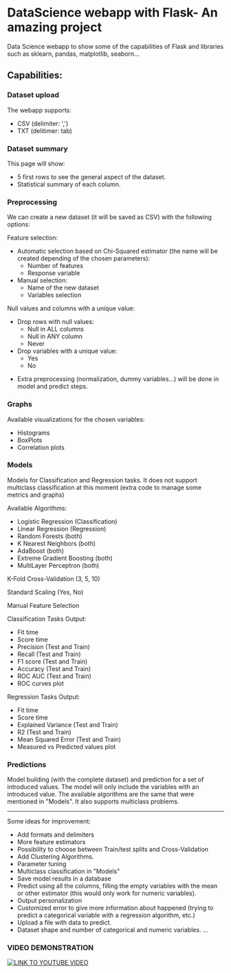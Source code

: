# DataScience webapp with Flask- An amazing project
Data Science webapp to show some of the capabilities of Flask and libraries such as sklearn, pandas, matplotlib, seaborn...

## Capabilities:

### Dataset upload
The webapp supports:
- CSV (delimiter: ',')
- TXT (delitimer: tab)

### Dataset summary
This page will show:
- 5 first rows to see the general aspect of the dataset.
- Statistical summary of each column.

### Preprocessing
We can create a new dataset (it will be saved as CSV) with the following options:

Feature selection:
- Automatic selection based on Chi-Squared estimator (the name will be created depending of the chosen parameters):
  - Number of features
  - Response variable
- Manual selection:
  - Name of the new dataset
  - Variables selection

Null values and columns with a unique value:
- Drop rows with null values:
  - Null in ALL columns
  - Null in ANY column
  - Never
- Drop variables with a unique value:
  - Yes
  - No
  
* Extra preprocessing (normalization, dummy variables...) will be done in model and predict steps.

### Graphs
Available visualizations for the chosen variables:

- Histograms
- BoxPlots
- Correlation plots

### Models
Models for Classification and Regression tasks.
It does not support multiclass classification at this moment (extra code to manage some metrics and graphs)

Available Algorithms:
- Logistic Regression (Classification)
- Linear Regression (Regression)
- Random Forests (both)
- K Nearest Neighbors (both)
- AdaBoost (both)
- Extreme Gradient Boosting (both)
- MultiLayer Perceptron (both)

K-Fold Cross-Validation (3, 5, 10)

Standard Scaling (Yes, No)

Manual Feature Selection

Classification Tasks Output:
- Fit time
- Score time
- Precision (Test and Train)
- Recall (Test and Train)
- F1 score (Test and Train)
- Accuracy (Test and Train)
- ROC AUC (Test and Train)
- ROC curves plot

Regression Tasks Output:
- Fit time
- Score time
- Explained Variance (Test and Train)
- R2 (Test and Train)
- Mean Squared Error (Test and Train)
- Measured vs Predicted values plot

### Predictions
Model building (with the complete dataset) and prediction for a set of introduced values.
The model will only include the variables with an introduced value.
The available algorithms are the same that were mentioned in "Models".
It also supports multiclass problems.

-------------------------------------------------------------------

Some ideas for improvement:
- Add formats and delimiters
- More feature estimators
- Possibility to choose between Train/test splits and Cross-Validation
- Add Clustering Algorithms.
- Parameter tuning
- Multiclass classification in "Models"
- Save model results in a database
- Predict using all the columns, filling the empty variables with the mean or other estimator (this would only work for numeric variables).
- Output personalization
- Customized error to give more information about happened (trying to predict a categorical variable with a regression  algorithm, etc.)
- Upload a file with data to predict.
- Dataset shape and number of categorical and numeric variables.
...

### VIDEO DEMONSTRATION
[![LINK TO YOUTUBE VIDEO](https://github.com/alvarodemig/DataScience-webapp-with-flask/blob/master/YoutubeLinkPicture.JPG)](https://www.youtube.com/watch?v=BxizdTrItTk)
